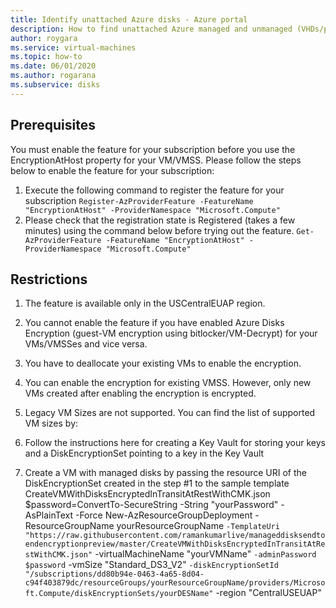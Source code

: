```yaml
---
title: Identify unattached Azure disks - Azure portal
description: How to find unattached Azure managed and unmanaged (VHDs/page blobs) disks by using the Azure portal.
author: roygara
ms.service: virtual-machines
ms.topic: how-to
ms.date: 06/01/2020
ms.author: rogarana
ms.subservice: disks
---
```


## Prerequisites

You must enable the feature for your subscription before you use the EncryptionAtHost property for your VM/VMSS. Please follow the steps below to enable the feature for your subscription:

1.	Execute the following command to register the feature for your subscription
 `Register-AzProviderFeature -FeatureName "EncryptionAtHost" -ProviderNamespace "Microsoft.Compute"` 
1.	Please check that the registration state is Registered (takes a few minutes) using the command below before trying out the feature.
 `Get-AzProviderFeature -FeatureName "EncryptionAtHost" -ProviderNamespace "Microsoft.Compute"  `

## Restrictions

1.	The feature is available only in the USCentralEUAP region.
2.	You cannot enable the feature if you have enabled Azure Disks Encryption (guest-VM encryption using bitlocker/VM-Decrypt) for your VMs/VMSSes and vice versa.
3.	You have to deallocate your existing VMs to enable the encryption.
4.	You can enable the encryption for existing VMSS. However, only new VMs created after enabling the encryption is encrypted.
5.	Legacy VM Sizes are not supported. You can find the list of supported VM sizes by:


1.	Follow the instructions here for creating a Key Vault for storing your keys and a DiskEncryptionSet pointing to a key in the Key Vault
2.	Create a VM with managed disks by passing the resource URI of the DiskEncryptionSet created in the step #1 to the sample template CreateVMWithDisksEncryptedInTransitAtRestWithCMK.json
$password=ConvertTo-SecureString -String "yourPassword" -AsPlainText -Force
New-AzResourceGroupDeployment -ResourceGroupName yourResourceGroupName `
  -TemplateUri "https://raw.githubusercontent.com/ramankumarlive/manageddisksendtoendencryptionpreview/master/CreateVMWithDisksEncryptedInTransitAtRestWithCMK.json" `
  -virtualMachineName "yourVMName" `
  -adminPassword $password `
  -vmSize "Standard_DS3_V2" `
  -diskEncryptionSetId "/subscriptions/dd80b94e-0463-4a65-8d04-c94f403879dc/resourceGroups/yourResourceGroupName/providers/Microsoft.Compute/diskEncryptionSets/yourDESName" `
  -region "CentralUSEUAP"
